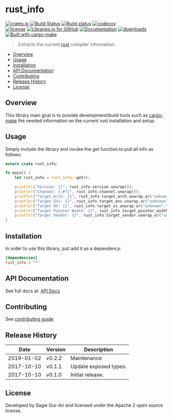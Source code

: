 # rust_info

[![crates.io](https://img.shields.io/crates/v/rust_info.svg)](https://crates.io/crates/rust_info) [![Build Status](https://travis-ci.org/sagiegurari/rust_info?branch=master&svg=true)](http://travis-ci.org/sagiegurari/rust_info) [![Build status](https://codecov.io/gh/sagiegurari/rust-info/branch/master/graph/badge.svg)](https://ci.appveyor.com/project/sagiegurari/rust-info) [![codecov](https://codecov.io/gh/sagiegurari/rust_info/branch/master/graph/badge.svg)](https://codecov.io/gh/sagiegurari/rust_info)<br>
[![license](https://img.shields.io/crates/l/rust_info.svg)](https://github.com/sagiegurari/rust_info/blob/master/LICENSE) [![Libraries.io for GitHub](https://img.shields.io/librariesio/github/sagiegurari/rust_info.svg)](https://libraries.io/cargo/rust_info) [![Documentation](https://docs.rs/rust_info/badge.svg)](https://docs.rs/crate/rust_info/) [![downloads](https://img.shields.io/crates/d/rust_info.svg)](https://crates.io/crates/rust_info)<br>
[![Built with cargo-make](https://sagiegurari.github.io/cargo-make/assets/badges/cargo-make.svg)](https://sagiegurari.github.io/cargo-make)

> Extracts the current [rust](https://www.rust-lang.org/) compiler information.

* [Overview](#overview)
* [Usage](#usage)
* [Installation](#installation)
* [API Documentation](https://sagiegurari.github.io/rust_info/)
* [Contributing](.github/CONTRIBUTING.md)
* [Release History](#history)
* [License](#license)

<a name="overview"></a>
## Overview
This library main goal is to provide development/build tools such as [cargo-make](https://sagiegurari.github.io/cargo-make/) the needed information on the current rust installation and setup.

<a name="usage"></a>
## Usage
Simply include the library and invoke the get function to pull all info as follows:

````rust
extern crate rust_info;

fn main() {
    let rust_info = rust_info::get();

    println!("Version: {}", rust_info.version.unwrap());
    println!("Channel: {:#?}", rust_info.channel.unwrap());
    println!("Target Arch: {}", rust_info.target_arch.unwrap_or("unknown".to_string()));
    println!("Target Env: {}", rust_info.target_env.unwrap_or("unknown".to_string()));
    println!("Target OS: {}", rust_info.target_os.unwrap_or("unknown".to_string()));
    println!("Target Pointer Width: {}", rust_info.target_pointer_width.unwrap_or("unknown".to_string()));
    println!("Target Vendor: {}", rust_info.target_vendor.unwrap_or("unknown".to_string()));
}
````

<a name="installation"></a>
## Installation
In order to use this library, just add it as a dependency:

```ini
[dependencies]
rust_info = "*"
```

## API Documentation
See full docs at: [API Docs](https://sagiegurari.github.io/rust_info/)

## Contributing
See [contributing guide](.github/CONTRIBUTING.md)

<a name="history"></a>
## Release History

| Date        | Version | Description |
| ----------- | ------- | ----------- |
| 2019-01-02  | v0.2.2  | Maintenance |
| 2017-10-10  | v0.1.1  | Update exposed types. |
| 2017-10-10  | v0.1.0  | Initial release. |

<a name="license"></a>
## License
Developed by Sagie Gur-Ari and licensed under the Apache 2 open source license.
